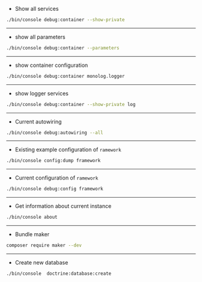 - Show all services 
```bash 
./bin/console debug:container --show-private
``` 

***
- show all parameters 
```bash 
./bin/console debug:container --parameters
```
 
***
 - show container configuration
```bash 
./bin/console debug:container monolog.logger
```

***
 - show logger services
```bash 
./bin/console debug:container --show-private log 
```

***
 - Current autowiring
```bash 
./bin/console debug:autowiring --all
```

***
 - Existing example configuration of `ramework`
```bash 
./bin/console config:dump framework
```

***
 - Current configuration of `ramework`
```bash 
./bin/console debug:config framework
```

***
 - Get information about current instance
```bash 
./bin/console about
```

***
 - Bundle maker
```bash 
composer require maker --dev
```

***
 - Create new database
```bash 
./bin/console  doctrine:database:create
```
